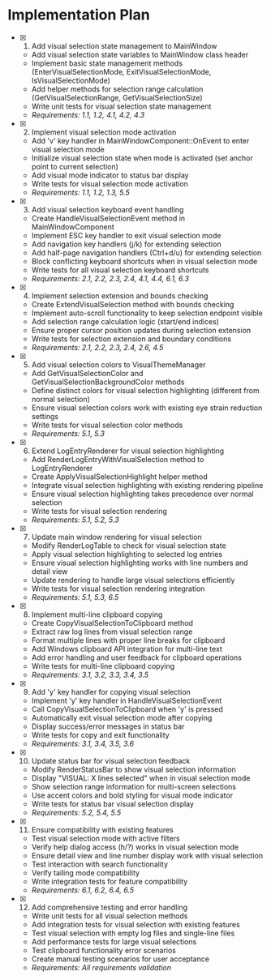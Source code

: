 # Implementation Plan

- [x] 1. Add visual selection state management to MainWindow





  - Add visual selection state variables to MainWindow class header
  - Implement basic state management methods (EnterVisualSelectionMode, ExitVisualSelectionMode, IsVisualSelectionMode)
  - Add helper methods for selection range calculation (GetVisualSelectionRange, GetVisualSelectionSize)
  - Write unit tests for visual selection state management
  - _Requirements: 1.1, 1.2, 4.1, 4.2, 4.3_

- [x] 2. Implement visual selection mode activation





  - Add 'v' key handler in MainWindowComponent::OnEvent to enter visual selection mode
  - Initialize visual selection state when mode is activated (set anchor point to current selection)
  - Add visual mode indicator to status bar display
  - Write tests for visual selection mode activation
  - _Requirements: 1.1, 1.2, 1.3, 5.5_

- [x] 3. Add visual selection keyboard event handling





  - Create HandleVisualSelectionEvent method in MainWindowComponent
  - Implement ESC key handler to exit visual selection mode
  - Add navigation key handlers (j/k) for extending selection
  - Add half-page navigation handlers (Ctrl+d/u) for extending selection
  - Block conflicting keyboard shortcuts when in visual selection mode
  - Write tests for all visual selection keyboard shortcuts
  - _Requirements: 2.1, 2.2, 2.3, 2.4, 4.1, 4.4, 6.1, 6.3_

- [x] 4. Implement selection extension and bounds checking





  - Create ExtendVisualSelection method with bounds checking
  - Implement auto-scroll functionality to keep selection endpoint visible
  - Add selection range calculation logic (start/end indices)
  - Ensure proper cursor position updates during selection extension
  - Write tests for selection extension and boundary conditions
  - _Requirements: 2.1, 2.2, 2.3, 2.4, 2.6, 4.5_

- [x] 5. Add visual selection colors to VisualThemeManager





  - Add GetVisualSelectionColor and GetVisualSelectionBackgroundColor methods
  - Define distinct colors for visual selection highlighting (different from normal selection)
  - Ensure visual selection colors work with existing eye strain reduction settings
  - Write tests for visual selection color methods
  - _Requirements: 5.1, 5.3_

- [x] 6. Extend LogEntryRenderer for visual selection highlighting









  - Add RenderLogEntryWithVisualSelection method to LogEntryRenderer
  - Create ApplyVisualSelectionHighlight helper method
  - Integrate visual selection highlighting with existing rendering pipeline
  - Ensure visual selection highlighting takes precedence over normal selection
  - Write tests for visual selection rendering
  - _Requirements: 5.1, 5.2, 5.3_

- [x] 7. Update main window rendering for visual selection





  - Modify RenderLogTable to check for visual selection state
  - Apply visual selection highlighting to selected log entries
  - Ensure visual selection highlighting works with line numbers and detail view
  - Update rendering to handle large visual selections efficiently
  - Write tests for visual selection rendering integration
  - _Requirements: 5.1, 5.3, 6.5_

- [x] 8. Implement multi-line clipboard copying





  - Create CopyVisualSelectionToClipboard method
  - Extract raw log lines from visual selection range
  - Format multiple lines with proper line breaks for clipboard
  - Add Windows clipboard API integration for multi-line text
  - Add error handling and user feedback for clipboard operations
  - Write tests for multi-line clipboard copying
  - _Requirements: 3.1, 3.2, 3.3, 3.4, 3.5_

- [x] 9. Add 'y' key handler for copying visual selection















  - Implement 'y' key handler in HandleVisualSelectionEvent
  - Call CopyVisualSelectionToClipboard when 'y' is pressed
  - Automatically exit visual selection mode after copying
  - Display success/error messages in status bar
  - Write tests for copy and exit functionality
  - _Requirements: 3.1, 3.4, 3.5, 3.6_

- [x] 10. Update status bar for visual selection feedback





  - Modify RenderStatusBar to show visual selection information
  - Display "VISUAL: X lines selected" when in visual selection mode
  - Show selection range information for multi-screen selections
  - Use accent colors and bold styling for visual mode indicator
  - Write tests for status bar visual selection display
  - _Requirements: 5.2, 5.4, 5.5_

- [x] 11. Ensure compatibility with existing features





  - Test visual selection mode with active filters
  - Verify help dialog access (h/?) works in visual selection mode
  - Ensure detail view and line number display work with visual selection
  - Test interaction with search functionality
  - Verify tailing mode compatibility
  - Write integration tests for feature compatibility
  - _Requirements: 6.1, 6.2, 6.4, 6.5_

- [x] 12. Add comprehensive testing and error handling












  - Write unit tests for all visual selection methods
  - Add integration tests for visual selection with existing features
  - Test visual selection with empty log files and single-line files
  - Add performance tests for large visual selections
  - Test clipboard functionality error scenarios
  - Create manual testing scenarios for user acceptance
  - _Requirements: All requirements validation_